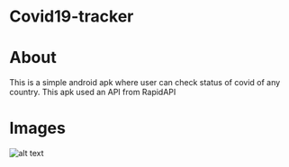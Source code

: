 # Covid19-tracker

# About
This is a simple android apk where user can check status of covid of any country.
This apk used an API from RapidAPI 

# Images

![alt text](https://github.com/[Suvendu-SM]/[Covid19-tracker]/blob/[main]/ic_launcher.png?raw=true)
